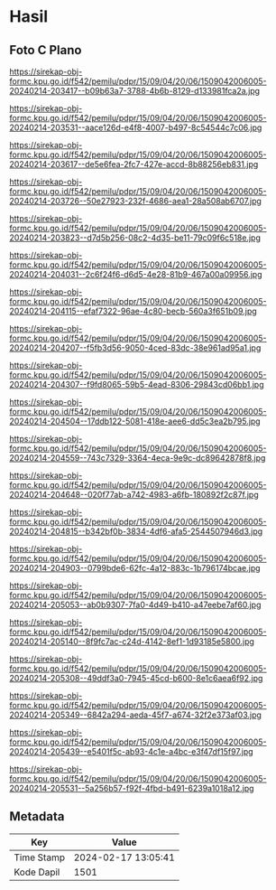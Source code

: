 # Hasil

## Foto C Plano

https://sirekap-obj-formc.kpu.go.id/f542/pemilu/pdpr/15/09/04/20/06/1509042006005-20240214-203417--b09b63a7-3788-4b6b-8129-d133981fca2a.jpg

https://sirekap-obj-formc.kpu.go.id/f542/pemilu/pdpr/15/09/04/20/06/1509042006005-20240214-203531--aace126d-e4f8-4007-b497-8c54544c7c06.jpg

https://sirekap-obj-formc.kpu.go.id/f542/pemilu/pdpr/15/09/04/20/06/1509042006005-20240214-203617--de5e6fea-2fc7-427e-accd-8b88256eb831.jpg

https://sirekap-obj-formc.kpu.go.id/f542/pemilu/pdpr/15/09/04/20/06/1509042006005-20240214-203726--50e27923-232f-4686-aea1-28a508ab6707.jpg

https://sirekap-obj-formc.kpu.go.id/f542/pemilu/pdpr/15/09/04/20/06/1509042006005-20240214-203823--d7d5b256-08c2-4d35-be11-79c09f6c518e.jpg

https://sirekap-obj-formc.kpu.go.id/f542/pemilu/pdpr/15/09/04/20/06/1509042006005-20240214-204031--2c6f24f6-d6d5-4e28-81b9-467a00a09956.jpg

https://sirekap-obj-formc.kpu.go.id/f542/pemilu/pdpr/15/09/04/20/06/1509042006005-20240214-204115--efaf7322-96ae-4c80-becb-560a3f651b09.jpg

https://sirekap-obj-formc.kpu.go.id/f542/pemilu/pdpr/15/09/04/20/06/1509042006005-20240214-204207--f5fb3d56-9050-4ced-83dc-38e961ad95a1.jpg

https://sirekap-obj-formc.kpu.go.id/f542/pemilu/pdpr/15/09/04/20/06/1509042006005-20240214-204307--f9fd8065-59b5-4ead-8306-29843cd06bb1.jpg

https://sirekap-obj-formc.kpu.go.id/f542/pemilu/pdpr/15/09/04/20/06/1509042006005-20240214-204504--17ddb122-5081-418e-aee6-dd5c3ea2b795.jpg

https://sirekap-obj-formc.kpu.go.id/f542/pemilu/pdpr/15/09/04/20/06/1509042006005-20240214-204559--743c7329-3364-4eca-9e9c-dc89642878f8.jpg

https://sirekap-obj-formc.kpu.go.id/f542/pemilu/pdpr/15/09/04/20/06/1509042006005-20240214-204648--020f77ab-a742-4983-a6fb-180892f2c87f.jpg

https://sirekap-obj-formc.kpu.go.id/f542/pemilu/pdpr/15/09/04/20/06/1509042006005-20240214-204815--b342bf0b-3834-4df6-afa5-2544507946d3.jpg

https://sirekap-obj-formc.kpu.go.id/f542/pemilu/pdpr/15/09/04/20/06/1509042006005-20240214-204903--0799bde6-62fc-4a12-883c-1b796174bcae.jpg

https://sirekap-obj-formc.kpu.go.id/f542/pemilu/pdpr/15/09/04/20/06/1509042006005-20240214-205053--ab0b9307-7fa0-4d49-b410-a47eebe7af60.jpg

https://sirekap-obj-formc.kpu.go.id/f542/pemilu/pdpr/15/09/04/20/06/1509042006005-20240214-205140--8f9fc7ac-c24d-4142-8ef1-1d93185e5800.jpg

https://sirekap-obj-formc.kpu.go.id/f542/pemilu/pdpr/15/09/04/20/06/1509042006005-20240214-205308--49ddf3a0-7945-45cd-b600-8e1c6aea6f92.jpg

https://sirekap-obj-formc.kpu.go.id/f542/pemilu/pdpr/15/09/04/20/06/1509042006005-20240214-205349--6842a294-aeda-45f7-a674-32f2e373af03.jpg

https://sirekap-obj-formc.kpu.go.id/f542/pemilu/pdpr/15/09/04/20/06/1509042006005-20240214-205439--e5401f5c-ab93-4c1e-a4bc-e3f47df15f97.jpg

https://sirekap-obj-formc.kpu.go.id/f542/pemilu/pdpr/15/09/04/20/06/1509042006005-20240214-205531--5a256b57-f92f-4fbd-b491-6239a1018a12.jpg


## Metadata

| Key        | Value               |
| ---------- | ------------------- |
| Time Stamp | 2024-02-17 13:05:41 |
| Kode Dapil | 1501                |



